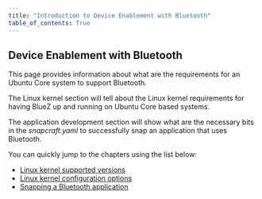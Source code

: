 ```yaml
---
title: "Introduction to Device Enablement with Bluetooth"
table_of_contents: True
---
```


## Device Enablement with Bluetooth

This page provides information about what are the requirements for an Ubuntu
Core system to support Bluetooth.

The Linux kernel section will tell about the Linux kernel requirements for
having BlueZ up and running on Ubuntu Core based systems.

The application development section will show what are the necessary bits in
the *snapcraft.yaml* to successfully snap an application that uses Bluetooth.

You can quickly jump to the chapters using the list below:

 - [Linux kernel supported versions](supported-kernels.html)
 - [Linux kernel configuration options](kernel-configuration-options.html)
 - [Snapping a Bluetooth application](snapping-bluetooth-enabled-application.html)
